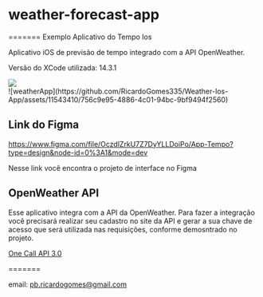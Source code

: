 # weather-forecast-app
=======
Exemplo Aplicativo do Tempo Ios


Aplicativo iOS de previsão de tempo integrado com a API OpenWeather.

Versão do XCode utilizada: 14.3.1
<div align="center>
  <img widht="470" src="(https://github.com/RicardoGomes335/Weather-Ios-App/Assets.xcassets/to_readme/weatherApp.png)">
  <img src="https://github.com/RicardoGomes335/Weather-Ios-App/issues/1#issue-2045279633](https://github.com/RicardoGomes335/Weather-Ios-App/assets/11543410/756c9e95-4886-4c01-94bc-9bf9494f2560)">
</div>
![weatherApp](https://github.com/RicardoGomes335/Weather-Ios-App/assets/11543410/756c9e95-4886-4c01-94bc-9bf9494f2560)

## Link do Figma
https://www.figma.com/file/OczdlZrkU7Z7DyYLLDoiPo/App-Tempo?type=design&node-id=0%3A1&mode=dev

Nesse link você encontra o projeto de interface no Figma

## OpenWeather API

Esse aplicativo integra com a API da OpenWeather. Para fazer a integração você precisará realizar seu cadastro no site da API e gerar a sua chave de acesso que será utilizada nas requisições, conforme demosntrado no projeto.

[One Call API 3.0](https://openweathermap.org/api)

=======

email: pb.ricardogomes@gmail.com

